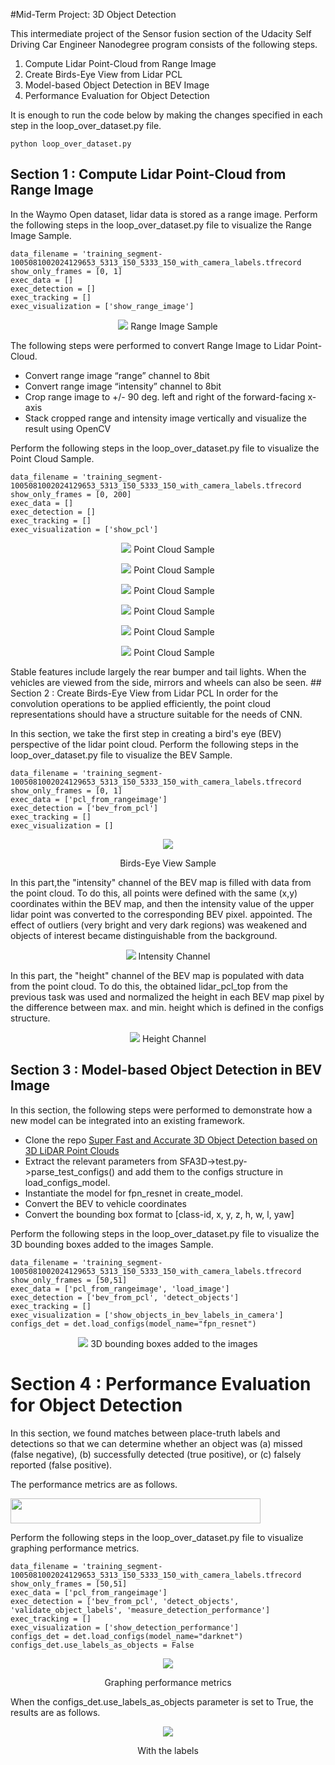 
#Mid-Term Project: 3D Object Detection

This intermediate project of the Sensor fusion section of the Udacity Self Driving Car Engineer Nanodegree program consists of the following steps.

1. Compute Lidar Point-Cloud from Range Image
2. Create Birds-Eye View from Lidar PCL
3. Model-based Object Detection in BEV Image
4. Performance Evaluation for Object Detection

It is enough to run the code below by making the changes specified in each step in the loop_over_dataset.py file.

```
python loop_over_dataset.py
```



## Section 1 : Compute Lidar Point-Cloud from Range Image

In the Waymo Open dataset, lidar data is stored as a range image. Perform the following steps in the loop_over_dataset.py file to visualize the Range Image Sample.
```
data_filename = 'training_segment-1005081002024129653_5313_150_5333_150_with_camera_labels.tfrecord
show_only_frames = [0, 1]
exec_data = []
exec_detection = []
exec_tracking = []
exec_visualization = ['show_range_image']
```
<p align="center">
<img src="img/ID_S1_EX1.png"/> Range Image Sample
</p>

The following steps were performed to convert Range Image to Lidar Point-Cloud.


- Convert range image “range” channel to 8bit
- Convert range image “intensity” channel to 8bit
- Crop range image to +/- 90 deg. left and right of the forward-facing x-axis
- Stack cropped range and intensity image vertically and visualize the result using OpenCV


Perform the following steps in the loop_over_dataset.py file to visualize the Point Cloud Sample.

```
data_filename = 'training_segment-1005081002024129653_5313_150_5333_150_with_camera_labels.tfrecord
show_only_frames = [0, 200]
exec_data = []
exec_detection = []
exec_tracking = []
exec_visualization = ['show_pcl']
```
<p align="center">
<img src="img/ID_S1_EX2_1.png"/> Point Cloud Sample
</p>
<p align="center">
<img src="img/ID_S1_EX2_2.png"/> Point Cloud Sample
</p>
<p align="center">
<img src="img/ID_S1_EX2_3.png"/> Point Cloud Sample
</p>
<p align="center">
<img src="img/ID_S1_EX2_4.png"/> Point Cloud Sample
</p>
<p align="center">
<img src="img/ID_S1_EX2_5.png"/> Point Cloud Sample
</p>
<p align="center">
<img src="img/ID_S1_EX2_6.png"/> Point Cloud Sample
</p>
Stable features include largely the rear bumper and tail lights. When the vehicles are viewed from the side, mirrors and wheels can also be seen.
## Section 2 : Create Birds-Eye View from Lidar PCL
In order for the convolution operations to be applied efficiently, the point cloud representations should have a structure suitable for the needs of CNN.

In this section, we take the first step in creating a bird's eye (BEV) perspective of the lidar point cloud. Perform the following steps in the loop_over_dataset.py file to visualize the BEV Sample.

```
data_filename = 'training_segment-1005081002024129653_5313_150_5333_150_with_camera_labels.tfrecord
show_only_frames = [0, 1]
exec_data = ['pcl_from_rangeimage']
exec_detection = ['bev_from_pcl']
exec_tracking = []
exec_visualization = []
```

<p align="center">
<img src="img/ID_S2_EX1.png"/>
</p>
<p align="center">Birds-Eye View Sample</p>

In this part,the "intensity" channel of the BEV map is filled with data from the point cloud. To do this, all points were defined with the same (x,y) coordinates within the BEV map, and then the intensity value of the upper lidar point was converted to the corresponding BEV pixel.
appointed. The effect of outliers (very bright and very dark regions) was weakened and objects of interest became distinguishable from the background.

<p align="center">
<img src="img/ID_S2_EX2.png"/> Intensity Channel

In this part, the "height" channel of the BEV map is populated with data from the point cloud. To do this, the obtained lidar_pcl_top from the previous task was used and normalized the height in each BEV map pixel by the difference between max. and min. height which is defined in the configs structure.

<p align="center">
<img src="img/ID_S2_EX3.png"/> Height Channel
</p>

## Section 3 : Model-based Object Detection in BEV Image
In this section, the following steps were performed to demonstrate how a new model can be integrated into an existing framework.

- Clone the repo [Super Fast and Accurate 3D Object Detection based on 3D LiDAR Point Clouds](https://github.com/maudzung/SFA3D)
- Extract the relevant parameters from SFA3D->test.py->parse_test_configs() and add them to the configs structure in load_configs_model.
- Instantiate the model for fpn_resnet in create_model.
- Convert the BEV to vehicle coordinates
- Convert the bounding box format to [class-id, x, y, z, h, w, l, yaw]

Perform the following steps in the loop_over_dataset.py file to visualize the 3D bounding boxes added to the images Sample.

```
data_filename = 'training_segment-1005081002024129653_5313_150_5333_150_with_camera_labels.tfrecord
show_only_frames = [50,51]
exec_data = ['pcl_from_rangeimage', 'load_image']
exec_detection = ['bev_from_pcl', 'detect_objects']
exec_tracking = []
exec_visualization = ['show_objects_in_bev_labels_in_camera']
configs_det = det.load_configs(model_name="fpn_resnet")
```

<p align="center">
<img src="img/ID_S3_EX2.png"/> 3D bounding boxes added to the images
</p>



# Section 4 : Performance Evaluation for Object Detection

In this section, we found matches between place-truth labels and detections so that we can determine whether an object was (a) missed (false negative), (b) successfully detected (true positive), or (c) falsely reported (false positive).

The performance metrics are as follows.

<p align="left">
<img src="img/ID_S4_EX3.png" width="400" height="40"/> 
</p>

Perform the following steps in the loop_over_dataset.py file to visualize graphing performance metrics.
```
data_filename = 'training_segment-1005081002024129653_5313_150_5333_150_with_camera_labels.tfrecord
show_only_frames = [50,51]
exec_data = ['pcl_from_rangeimage']
exec_detection = ['bev_from_pcl', 'detect_objects', 'validate_object_labels', 'measure_detection_performance']
exec_tracking = []
exec_visualization = ['show_detection_performance']
configs_det = det.load_configs(model_name="darknet")
configs_det.use_labels_as_objects = False
```
<p align="center">
<img src="img/Figure_1.png"/> 
</p>
<p align="center">Graphing performance metrics</p>

When the configs_det.use_labels_as_objects parameter is set to True, the results are as follows.

<p align="center">
<img src="img/Figure_2.png"/>
</p>
<p align="center">With the labels</p>

